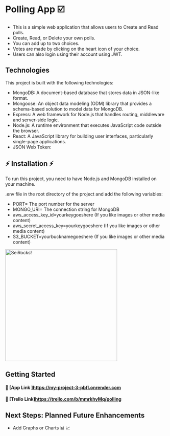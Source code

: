 #  Polling App ☑️

- This is a simple web application that allows users to Create and Read polls. 
- Create, Read, or Delete your own polls.
- You can add up to two choices.
- Votes are made by clicking on the heart icon of your choice.
- Users can also login using their account using JWT.

## Technologies 

This project is built with the following technologies:

- MongoDB: A document-based database that stores data in JSON-like format.
- Mongoose: An object data modeling (ODM) library that provides a schema-based solution to model data for MongoDB.
- Express: A web framework for Node.js that handles routing, middleware and server-side logic.
- Node.js: A runtime environment that executes JavaScript code outside the browser.
- React: A JavaScript library for building user interfaces, particularly single-page applications.
- JSON Web Token: 
## ⚡ Installation ⚡
To run this project, you need to have Node.js and MongoDB installed on your machine. 

.env file in the root directory of the project and add the following variables:
- PORT= The port number for the server
- MONGO_URI= The connection string for MongoDB
- aws_access_key_id=yourkeygoeshere (If you like images or other media content)
- aws_secret_access_key=yourkeygoeshere (If you like images or other media content)
- S3_BUCKET=yourbucknamegoeshere (If you like images or other media content)

<p>
  <img src="https://i.imgur.com/OZgvf7B.png" width="350" title="SeiRocks!">
</p>

## Getting Started
   #### 👨 [App Link ]<https://my-project-3-pbfl.onrender.com>
#### 📁 [Trello Link]<https://trello.com/b/mmrkhyMq/polling>

## Next Steps: Planned Future Enhancements
- Add Graphs or Charts 📊 📈 
